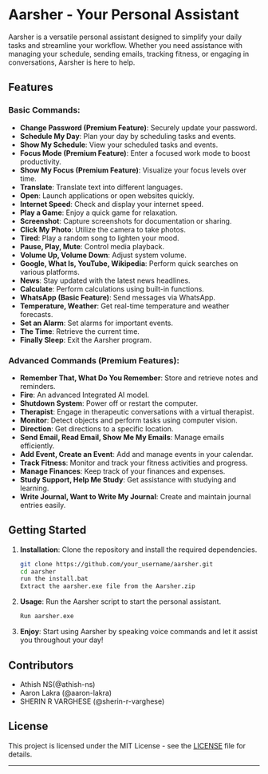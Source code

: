 # Aarsher - Your Personal Assistant

Aarsher is a versatile personal assistant designed to simplify your daily tasks and streamline your workflow. Whether you need assistance with managing your schedule, sending emails, tracking fitness, or engaging in conversations, Aarsher is here to help.

## Features

### Basic Commands:

- **Change Password (Premium Feature)**: Securely update your password.
- **Schedule My Day**: Plan your day by scheduling tasks and events.
- **Show My Schedule**: View your scheduled tasks and events.
- **Focus Mode (Premium Feature)**: Enter a focused work mode to boost productivity.
- **Show My Focus (Premium Feature)**: Visualize your focus levels over time.
- **Translate**: Translate text into different languages.
- **Open**: Launch applications or open websites quickly.
- **Internet Speed**: Check and display your internet speed.
- **Play a Game**: Enjoy a quick game for relaxation.
- **Screenshot**: Capture screenshots for documentation or sharing.
- **Click My Photo**: Utilize the camera to take photos.
- **Tired**: Play a random song to lighten your mood.
- **Pause, Play, Mute**: Control media playback.
- **Volume Up, Volume Down**: Adjust system volume.
- **Google, What Is, YouTube, Wikipedia**: Perform quick searches on various platforms.
- **News**: Stay updated with the latest news headlines.
- **Calculate**: Perform calculations using built-in functions.
- **WhatsApp (Basic Feature)**: Send messages via WhatsApp.
- **Temperature, Weather**: Get real-time temperature and weather forecasts.
- **Set an Alarm**: Set alarms for important events.
- **The Time**: Retrieve the current time.
- **Finally Sleep**: Exit the Aarsher program.

### Advanced Commands (Premium Features):

- **Remember That, What Do You Remember**: Store and retrieve notes and reminders.
- **Fire**: An advanced Integrated AI model.
- **Shutdown System**: Power off or restart the computer.
- **Therapist**: Engage in therapeutic conversations with a virtual therapist.
- **Monitor**: Detect objects and perform tasks using computer vision.
- **Direction**: Get directions to a specific location.
- **Send Email, Read Email, Show Me My Emails**: Manage emails efficiently.
- **Add Event, Create an Event**: Add and manage events in your calendar.
- **Track Fitness**: Monitor and track your fitness activities and progress.
- **Manage Finances**: Keep track of your finances and expenses.
- **Study Support, Help Me Study**: Get assistance with studying and learning.
- **Write Journal, Want to Write My Journal**: Create and maintain journal entries easily.

## Getting Started

1. **Installation**: Clone the repository and install the required dependencies.

   ```bash
   git clone https://github.com/your_username/aarsher.git
   cd aarsher
   run the install.bat
   Extract the aarsher.exe file from the Aarsher.zip
   ```

2. **Usage**: Run the Aarsher script to start the personal assistant.

   ```bash
   Run aarsher.exe
   ```

3. **Enjoy**: Start using Aarsher by speaking voice commands and let it assist you throughout your day!

## Contributors

- Athish NS(@athish-ns)
- Aaron Lakra (@aaron-lakra)
- SHERIN R VARGHESE (@sherin-r-varghese)

## License

This project is licensed under the MIT License - see the [LICENSE](LICENSE) file for details.

---
